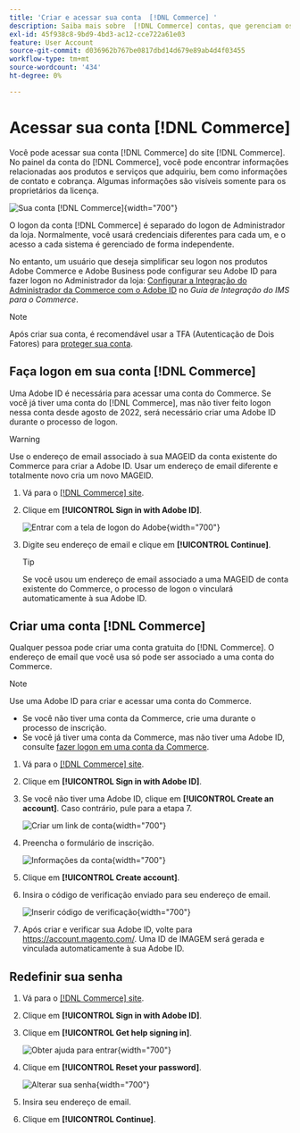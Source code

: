 ```yaml
---
title: 'Criar e acessar sua conta  [!DNL Commerce] '
description: Saiba mais sobre  [!DNL Commerce] contas, que gerenciam os produtos e serviços que você adquiriu.
exl-id: 45f938c8-9bd9-4bd3-ac12-cce722a61e03
feature: User Account
source-git-commit: d036962b767be0817dbd14d679e89ab4d4f03455
workflow-type: tm+mt
source-wordcount: '434'
ht-degree: 0%

---
```



# Acessar sua conta [!DNL Commerce]

Você pode acessar sua conta [!DNL Commerce] do site [!DNL Commerce]. No painel da conta do [!DNL Commerce], você pode encontrar informações relacionadas aos produtos e serviços que adquiriu, bem como informações de contato e cobrança. Algumas informações são visíveis somente para os proprietários da licença.

![Sua conta [!DNL Commerce]](./assets/home-acct.png){width="700"}

O logon da conta [!DNL Commerce] é separado do logon de Administrador da loja. Normalmente, você usará credenciais diferentes para cada um, e o acesso a cada sistema é gerenciado de forma independente.

No entanto, um usuário que deseja simplificar seu logon nos produtos Adobe Commerce e Adobe Business pode configurar seu Adobe ID para fazer logon no Administrador da loja: [Configurar a Integração do Administrador da Commerce com o Adobe ID](https://experienceleague.adobe.com/en/docs/commerce-admin/start/admin/ims/adobe-ims-config) no *Guia de Integração do IMS para o Commerce*.

>[!NOTE]
>
>Após criar sua conta, é recomendável usar a TFA (Autenticação de Dois Fatores) para [proteger sua conta](commerce-account-secure.md).

## Faça logon em sua conta [!DNL Commerce]

Uma Adobe ID é necessária para acessar uma conta do Commerce. Se você já tiver uma conta do [!DNL Commerce], mas não tiver feito logon nessa conta desde agosto de 2022, será necessário criar uma Adobe ID durante o processo de logon.

>[!WARNING]
>
>Use o endereço de email associado à sua MAGEID da conta existente do Commerce para criar a Adobe ID. Usar um endereço de email diferente e totalmente novo cria um novo MAGEID.

1. Vá para o [[!DNL Commerce] site](https://account.magento.com/customer/account/login/).

1. Clique em **[!UICONTROL Sign in with Adobe ID]**.

   ![Entrar com a tela de logon do Adobe](./assets/sign-in-with-adobe.png){width="700"}

1. Digite seu endereço de email e clique em **[!UICONTROL Continue]**.

   >[!TIP]
   >
   >Se você usou um endereço de email associado a uma MAGEID de conta existente do Commerce, o processo de logon o vinculará automaticamente à sua Adobe ID.

## Criar uma conta [!DNL Commerce]

Qualquer pessoa pode criar uma conta gratuita do [!DNL Commerce]. O endereço de email que você usa só pode ser associado a uma conta do Commerce.

>[!NOTE]
>
>Use uma Adobe ID para criar e acessar uma conta do Commerce.
>- Se você não tiver uma conta da Commerce, crie uma durante o processo de inscrição.
>- Se você já tiver uma conta da Commerce, mas não tiver uma Adobe ID, consulte [fazer logon em uma conta da Commerce](#log-in-to-your-dnl-commerce-account).

1. Vá para o [[!DNL Commerce] site](https://account.magento.com/customer/account/login/).

1. Clique em **[!UICONTROL Sign in with Adobe ID]**.

1. Se você não tiver uma Adobe ID, clique em **[!UICONTROL Create an account]**. Caso contrário, pule para a etapa 7.

   ![Criar um link de conta](./assets/account-create-link.png){width="700"}

1. Preencha o formulário de inscrição.

   ![Informações da conta](./assets/account-create.png){width="700"}

1. Clique em **[!UICONTROL Create account]**.

1. Insira o código de verificação enviado para seu endereço de email.

   ![Inserir código de verificação](./assets/verification-code.png){width="700"}

1. Após criar e verificar sua Adobe ID, volte para https://account.magento.com/. Uma ID de IMAGEM será gerada e vinculada automaticamente à sua Adobe ID.

## Redefinir sua senha

1. Vá para o [[!DNL Commerce] site](https://account.magento.com/customer/account/login/).

1. Clique em **[!UICONTROL Sign in with Adobe ID]**.

1. Clique em **[!UICONTROL Get help signing in]**.

   ![Obter ajuda para entrar](./assets/sign-in-get-help.png){width="700"}

1. Clique em **[!UICONTROL Reset your password]**.

   ![Alterar sua senha](./assets/change-password.png){width="700"}

1. Insira seu endereço de email.

1. Clique em **[!UICONTROL Continue]**.
